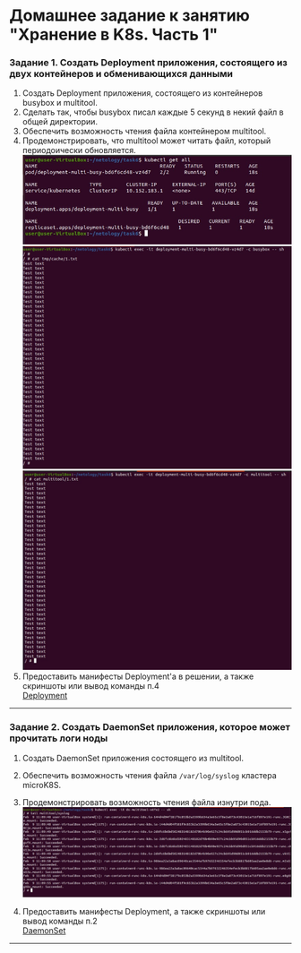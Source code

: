 # Домашнее задание к занятию "Хранение в K8s. Часть 1"

### Задание 1. Создать Deployment приложения, состоящего из двух контейнеров и обменивающихся данными

1. Создать Deployment приложения, состоящего из контейнеров busybox и multitool.  
2. Сделать так, чтобы busybox писал каждые 5 секунд в некий файл в общей директории.  
3. Обеспечить возможность чтения файла контейнером multitool.  
4. Продемонстрировать, что multitool может читать файл, который периодоически обновляется.  
![vol-1](img/vol-1.jpg)  
![vol-2](img/vol-2.jpg)  
![vol-3](img/vol-3.jpg)  
5. Предоставить манифесты Deployment'а в решении, а также скриншоты или вывод команды п.4  
[Deployment](file/13_1-Deployment.yaml)  

------

### Задание 2. Создать DaemonSet приложения, которое может прочитать логи ноды

1. Создать DaemonSet приложения состоящего из multitool.  
2. Обеспечить возможность чтения файла `/var/log/syslog` кластера microK8S.  
3. Продемонстрировать возможность чтения файла изнутри пода.  
![ds](img/ds-1.jpg)  

4. Предоставить манифесты Deployment, а также скриншоты или вывод команды п.2  
[DaemonSet](file/13_1-DaemonSet.yaml)  

------
